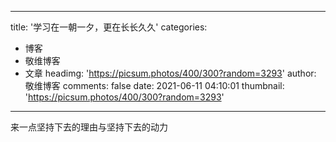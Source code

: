 
---
title: '学习在一朝一夕，更在长长久久'
categories: 
 - 博客
 - 敬维博客
 - 文章
headimg: 'https://picsum.photos/400/300?random=3293'
author: 敬维博客
comments: false
date: 2021-06-11 04:10:01
thumbnail: 'https://picsum.photos/400/300?random=3293'
---

<div>   
来一点坚持下去的理由与坚持下去的动力  
</div>
            